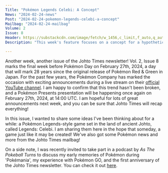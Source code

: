 ```yaml
---
Title: "Pokémon Legends Celebi: A Concept"
News: "2024-02-24-news"
Post: "2024-02-24-pokemon-legends-celebi-a-concept"
Mailbag: "2024-02-24-mailbag"
Volume: 2
Issue: 8
Header: https://substackcdn.com/image/fetch/w_1456,c_limit,f_auto,q_auto:good,fl_progressive:steep/https%3A%2F%2Fsubstack-post-media.s3.amazonaws.com%2Fpublic%2Fimages%2Ff278dc61-2020-4f32-80e7-60b6373242f9_1280x720.png
Description: "This week's feature focuses on a concept for a hypothetical Pokémon Legends Celebi game, which I had tons of fun writing! We also have the latest Pokémon news, and more from the Johto Times mailbag."

---
```


Another week, another issue of the Johto Times newsletter! Vol. 2, Issue 8 marks the final week before Pokémon Day on February 27th, 2024, a day that will mark 28 years since the original release of Pokémon Red & Green in Japan. For the past few years, the Pokémon Company has marked the occasion with exciting announcements during a live stream on their [official YouTube channel](https://www.youtube.com/channel/UCFctpiB_Hnlk3ejWfHqSm6Q). I am happy to confirm that this trend hasn't been broken, and a Pokémon Presents presentation will be happening once again on February 27th, 2024, at 14:00 UTC. I am hopeful for lots of great announcements next week, and you can be sure that Johto Times will recap everything!

In this issue, I wanted to share some ideas I've been thinking about for a while: a Pokémon Legends-style game set in the land of ancient Johto, called Legends: Celebi. I am sharing them here in the hope that someday, a game just like it may be created! We've also got some Pokémon news and more from the Johto Times mailbag!

On a side note, I was recently invited to take part in a podcast by _As The Pokeball Turns_ to discuss my early memories of Pokémon during 'Pokémania', my experience with Pokémon GO, and the first anniversary of the Johto Times newsletter. You can check it out [here](https://www.buzzsprout.com/1932948/14535294).
